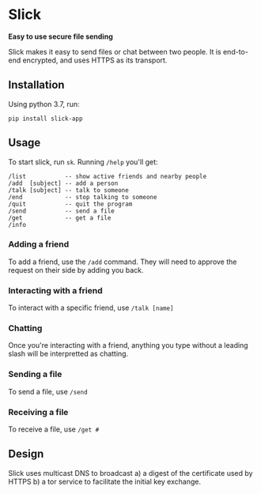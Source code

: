 # Slick

**Easy to use secure file sending**

Slick makes it easy to send files or chat between two people. It is end-to-end encrypted, and uses HTTPS as its transport.

## Installation

Using python 3.7, run:

`pip install slick-app`

## Usage

To start slick, run `sk`. Running `/help` you'll get:

```
/list           -- show active friends and nearby people
/add  [subject] -- add a person
/talk [subject] -- talk to someone
/end            -- stop talking to someone
/quit           -- quit the program
/send           -- send a file
/get            -- get a file
/info
```

### Adding a friend

To add a friend, use the `/add` command. They will need to approve the request on their side by adding you back.

### Interacting with a friend

To interact with a specific friend, use `/talk [name]`

### Chatting

Once you're interacting with a friend, anything you type without a leading slash will be interpretted as chatting.

### Sending a file

To send a file, use `/send`

### Receiving a file

To receive a file, use `/get #`

## Design

Slick uses multicast DNS to broadcast a) a digest of the certificate used by HTTPS b) a tor service to facilitate the initial key exchange.